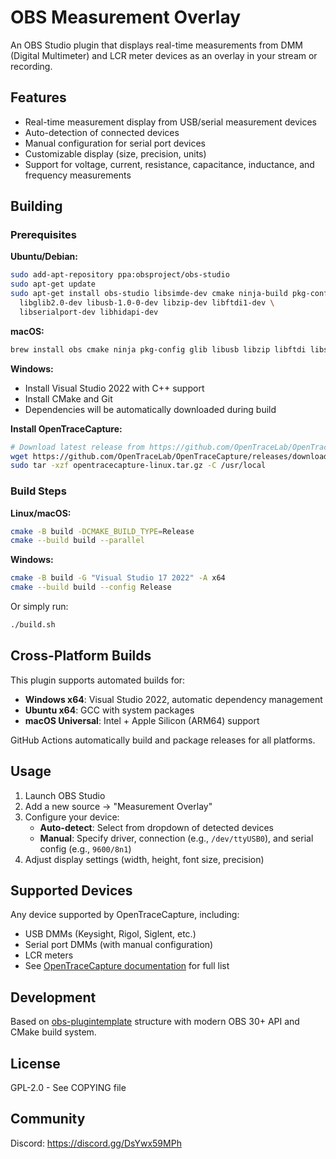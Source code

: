 # OBS Measurement Overlay

An OBS Studio plugin that displays real-time measurements from DMM (Digital Multimeter) and LCR meter devices as an overlay in your stream or recording.

## Features

- Real-time measurement display from USB/serial measurement devices
- Auto-detection of connected devices
- Manual configuration for serial port devices
- Customizable display (size, precision, units)
- Support for voltage, current, resistance, capacitance, inductance, and frequency measurements

## Building

### Prerequisites

**Ubuntu/Debian:**
```bash
sudo add-apt-repository ppa:obsproject/obs-studio
sudo apt-get update
sudo apt-get install obs-studio libsimde-dev cmake ninja-build pkg-config \
  libglib2.0-dev libusb-1.0-0-dev libzip-dev libftdi1-dev \
  libserialport-dev libhidapi-dev
```

**macOS:**
```bash
brew install obs cmake ninja pkg-config glib libusb libzip libftdi libserialport hidapi
```

**Windows:**
- Install Visual Studio 2022 with C++ support
- Install CMake and Git
- Dependencies will be automatically downloaded during build

**Install OpenTraceCapture:**
```bash
# Download latest release from https://github.com/OpenTraceLab/OpenTraceCapture/releases
wget https://github.com/OpenTraceLab/OpenTraceCapture/releases/download/v0.1.2-alpha.12/opentracecapture-linux.tar.gz
sudo tar -xzf opentracecapture-linux.tar.gz -C /usr/local
```

### Build Steps

**Linux/macOS:**
```bash
cmake -B build -DCMAKE_BUILD_TYPE=Release
cmake --build build --parallel
```

**Windows:**
```bash
cmake -B build -G "Visual Studio 17 2022" -A x64
cmake --build build --config Release
```

Or simply run:
```bash
./build.sh
```

## Cross-Platform Builds

This plugin supports automated builds for:
- **Windows x64**: Visual Studio 2022, automatic dependency management
- **Ubuntu x64**: GCC with system packages
- **macOS Universal**: Intel + Apple Silicon (ARM64) support

GitHub Actions automatically build and package releases for all platforms.

## Usage

1. Launch OBS Studio
2. Add a new source → "Measurement Overlay"
3. Configure your device:
   - **Auto-detect**: Select from dropdown of detected devices
   - **Manual**: Specify driver, connection (e.g., `/dev/ttyUSB0`), and serial config (e.g., `9600/8n1`)
4. Adjust display settings (width, height, font size, precision)

## Supported Devices

Any device supported by OpenTraceCapture, including:
- USB DMMs (Keysight, Rigol, Siglent, etc.)
- Serial port DMMs (with manual configuration)
- LCR meters
- See [OpenTraceCapture documentation](https://github.com/OpenTraceLab/OpenTraceCapture) for full list

## Development

Based on [obs-plugintemplate](https://github.com/obsproject/obs-plugintemplate) structure with modern OBS 30+ API and CMake build system.

## License

GPL-2.0 - See COPYING file

## Community

Discord: https://discord.gg/DsYwx59MPh
